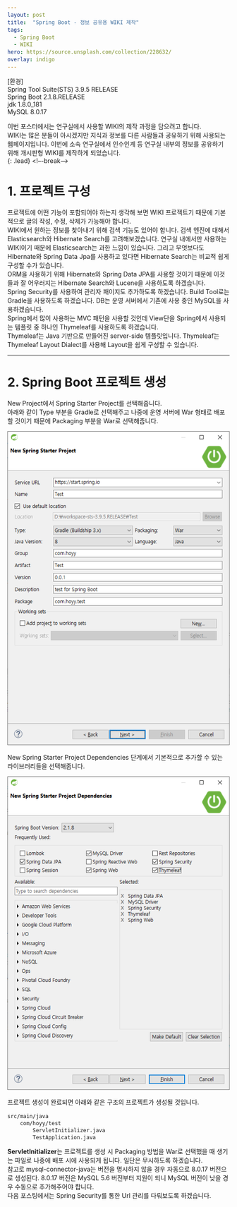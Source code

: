 ```yaml
---
layout: post
title:  "Spring Boot - 정보 공유용 WIKI 제작"
tags:
  - Spring Boot
  - WIKI
hero: https://source.unsplash.com/collection/228632/
overlay: indigo
---
```

[환경]  
Spring Tool Suite(STS) 3.9.5 RELEASE  
Spring Boot 2.1.8.RELEASE  
jdk 1.8.0_181  
MySQL 8.0.17  

이번 포스터에서는 연구실에서 사용할 WIKI의 제작 과정을 담으려고 합니다.  
WIKI는 많은 분들이 아시겠지만 지식과 정보를 다른 사람들과 공유하기 위해 사용되는 웹페이지입니다. 이번에 소속 연구실에서 인수인계 등 연구실 내부의 정보를 공유하기 위해 개시판형 WIKI를 제작하게 되었습니다.  
{: .lead}
<!–-break-–>

# 1. 프로젝트 구성

프로젝트에 어떤 기능이 포함되어야 하는지 생각해 보면 WIKI 프로젝트기 때문에 기본적으로 글의 작성, 수정, 삭제가 가능해야 합니다.  
WIKI에서 원하는 정보를 찾아내기 위해 검색 기능도 있어야 합니다. 검색 엔진에 대해서 Elasticsearch와 Hibernate Search를 고려해보겠습니다.  연구실 내에서만 사용하는 WIKI이기 때문에 Elasticsearch는 과한 느낌이 있습니다. 그리고 무엇보다도 Hibernate와 Spring Data Jpa를 사용하고 있다면 Hibernate Search는 비교적 쉽게 구성할 수가 있습니다.  
ORM을 사용하기 위해 Hibernate와 Spring Data JPA를 사용할 것이기 때문에 이것들과 잘 어우러지는 Hibernate Search와 Lucene을 사용하도록 하겠습니다.  
Spring Security를 사용하여 관리자 패이지도 추가하도록 하겠습니다. Build Tool로는 Gradle을 사용하도록 하겠습니다. DB는 운영 서버에서 기존에 사용 중인 MySQL을 사용하겠습니다.  
Spring에서 많이 사용하는 MVC 패턴을 사용할 것인데 View단을 Spring에서 사용되는 템플릿 중 하나인 Thymeleaf를 사용하도록 하겠습니다.  
Thymeleaf는 Java 기반으로 만들어진 server-side 템플릿입니다. Thymeleaf는 Thymeleaf Layout Dialect를 사용해 Layout을 쉽게 구성할 수 있습니다.  

--------------------------------------------------------------

# 2. Spring Boot 프로젝트 생성

New Project에서 Spring Starter Project를 선택해줍니다.  
아래와 같이 Type 부분을 Gradle로 선택해주고 나중에 운영 서버에 War 형태로 배포할 것이기 때문에 Packaging 부분을 War로 선택해줍니다.

![Alt text](/uploads/wiki/wiki_1_new_project.PNG)

New Spring Starter Project Dependencies 단계에서 기본적으로 추가할 수 있는 라이브러리들을 선택해줍니다.

![Alt text](/uploads/wiki/wiki_1_new_dependencies.PNG)

프로젝트 생성이 완료되면 아래와 같은 구조의 프로젝트가 생성될 것입니다.
<pre><code>src/main/java
    com/hoyy/test
        ServletInitializer.java
        TestApplication.java
</code></pre>

**ServletInitializer**는 프로젝트를 생성 시 Packaging 방법을 War로 선택했을 때 생기는 파일로 나중에 배포 시에 사용되게 됩니다. 일단은 무시하도록 하겠습니다.  
참고로 mysql-connector-java는 버전을 명시하지 않을 경우 자동으로 8.0.17 버전으로 생성된다. 8.0.17 버전은 MySQL 5.6 버전부터 지원이 되니 MySQL 버전이 낮을 경우 수동으로 추가해주어야 합니다.  
다음 포스팅에서는 Spring Security를 통한 Url 관리를 다뤄보도록 하겠습니다.  
